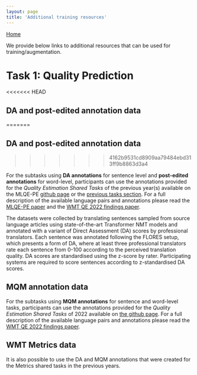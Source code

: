 ```yaml
---
layout: page
title: 'Additional training resources'
---
```


[Home](../index.md)


We provide below links to additional resources that can be used for training/augmentation.

# Task 1: Quality Prediction

<<<<<<< HEAD
 ## DA and post-edited annotation data
=======
## DA and post-edited annotation data
>>>>>>> 4162b9531cd8909aa79484ebd313ff9b8863d3a4

 For the subtasks using **DA annotations** for sentence level and **post-edited  annotations** for word-level, participants can use the annotations provided for the *Quality Estimation Shared Tasks* of the previous year(s) available on the MLQE-PE [github page](https://github.com/sheffieldnlp/mlqe-pe) or the [previous tasks section](previous.md). For a full description of the available language pairs and annotations please read the [MLQE-PE paper](https://arxiv.org/abs/2010.04480) and the [WMT QE 2022 findings paper](https://aclanthology.org/2022.wmt-1.3/).


The datasets were collected by translating sentences sampled from source language articles using state-of-the-art Transformer NMT models and annotated with a variant of Direct Assessment (DA) scores by professional translators. Each sentence was annotated following the FLORES setup, which presents a form of DA, where at least three professional translators rate each sentence from 0-100 according to the perceived translation quality. DA scores are standardised using the z-score by rater. Participating systems are required to score sentences according to z-standardised DA scores.

## MQM annotation data
For the subtasks using **MQM annotations** for sentence and word-level tasks, participants can use the annotations provided for the *Quality Estimation Shared Tasks* of 2022 available on [the github page](https://github.com/WMT-QE-Task/wmt-qe-2022-data/tree/main/train-dev_data/task1_mqm). For a full description of the available language pairs and annotations please read the [WMT QE 2022 findings paper](https://aclanthology.org/2022.wmt-1.3/). 

<!-- A detailed information on data available per language pair for the past 5 years is provided in the following table:

|       | 2022 | 2021 | 2020 | 2019 | 2018 |
|-------|:----:|:----:|:----:|:----:|------|
| En-Cs |      |      |      |      |      |
| En-De |      |      |      |      |      |
| En-Ja |      |      |      |      |      |
| En-Pl |      |      |      |      |      |
| En-Ru |      |      |      |      |      |
| En-Ta |      |      |      |      |      |
| En-Zh |      |      |      |      |      |
| Cs-En |      |      |      |      |      |
| De-En |      |      |      |      |      |
| Ja-En |      |      |      |      |      |
| Kn-En |      |      |      |      |      |
| Pl-En |      |      |      |      |      |
| Ps-En |      |      |      |      |      |
| Ru-En |      |      |      |      |      |
| Ta-En |      |      |      |      |      |
| Zh-En |      |      |      |      |      | -->


## WMT Metrics data
It is also possible to use the DA and MQM annotations that were created for the Metrics shared tasks in the previous years. 

